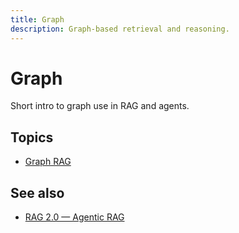 ```yaml
---
title: Graph
description: Graph-based retrieval and reasoning.
---
```


# Graph

Short intro to graph use in RAG and agents.

## Topics

- [Graph RAG](graph-rag.md)

## See also

- [RAG 2.0 — Agentic RAG](../rag/rag-2-0.md)
